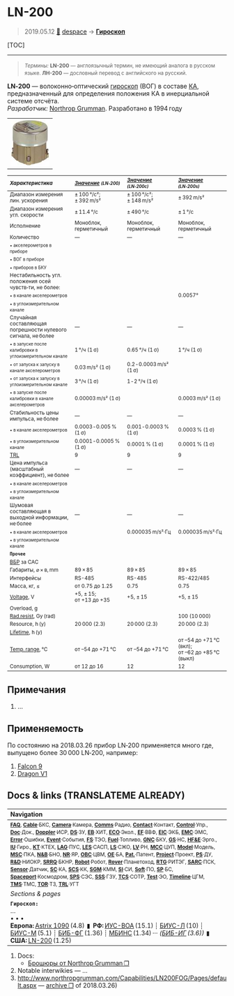 # LN-200
> 2019.05.12 [🚀](../index/index.md) [despace](index.md) → **[Гироскоп](iu.md)**

[TOC]

---

> <small>*Термины:* **LN-200** — англоязычный термин, не имеющий аналога в русском языке. **ЛН-200** — дословный перевод с английского на русский.</small>

**LN‑200** — волоконно‑оптический [гироскоп](iu.md) (ВОГ) в составе [КА](sc.md), предназначенный для определения положения КА в инерциальной системе отсчёта.  
*Разработчик:* [Northrop Grumman](zz_northrop_grumman.md). Разработано в 1994 году 

||
|:--|
|[![](f/iu/l/ln-200_pic1_thumb.jpg)](f/iu/l/ln-200_pic1.jpg)|

<small>

|*Характеристика*|*[Значение](si.md) <small>(LN‑200)</small>*|*[Значение](si.md) <small>(LN‑200c)</small>*|*[Значение](si.md) <small>(LN‑200s)</small>*|
|:--|:--|:--|:--|
|Диапазон измерения лин. ускорения|± 100 °/с²;<br> ± 392 m/s²|± 100 °/с²;<br> ± 148 m/s²|± 392 m/s²|
|Диапазон измерения угл. скорости|± 11.4 °/с|± 490 °/с|± 1 °/с|
|Исполнение|Моноблок, герметичный|Моноблок, герметичный|Моноблок, герметичный|
|Количество|—|—|—|
|<small>• акселерометров в приборе</small>||||
|<small>• ВОГ в приборе</small>||||
|<small>• приборов в БКУ</small>||||
|Нестабильность угл. положения осей чувств‑ти, не более:|
|<small>• в канале акселерометров</small>|||0.0057°|
|<small>• в углоизмерительном канале</small>||||
|Случайная составляющая погрешности нулевого сигнала, не более|—|—|—|
|<small>• в запуске после калибровки в углоизмерительном канале</small>|1 °/ч (1 σ)|0.65 °/ч (1 σ)|1 °/ч (1 σ)|
|<small>• от запуска к запуску в канале акселерометров</small>|0.03 m/s² (1 σ)|0.2 ‑ 0.0003 m/s² (1 σ)||
|<small>• от запуска к запуску в углоизмерительном канале</small>|3 °/ч (1 σ)|1 ‑ 2 °/ч (1 σ)||
|<small>• в запуске после калибровки в канале акселерометров</small>|0.00003 m/s² (1 σ)||0.0003 m/s² (1 σ)|
|Стабильность цены импульса, не более|—|—|—|
|<small>• в канале акселерометров</small>|0.0003 ‑ 0.005 % (1 σ)|0.001 ‑ 0.0003 %  (1 σ)|0.0003 %  (1 σ)|
|<small>• в углоизмерительном канале</small>|0.0001 ‑ 0.0005 % (1 σ)|0.0001 % (1 σ)|0.0001 % (1 σ)|
|[TRL](trl.md)|9|9|9|
|Цена импульса (масштабный<br> коэффициент), не более|—|—|—|
|<small>• в канале акселерометров</small>||||
|<small>• в углоизмерительном канале</small>||||
|Шумовая составляющая в выходной информации, не более|—|—|—|
|<small>• в канале акселерометров</small>||0.000035 m/s²·Гц|0.000035 m/s²·Гц|
|<small>• в углоизмерительном канале</small>||||
|**`Прочее`**||||
|[ВБР](srrq.md) за САС||||
|Габариты, ⌀ × в, mm|89 × 85|89 × 85|89 × 85|
|Интерфейсы|RS-485|RS-485|RS-422/485|
|Масса, кг, ≤|от 0.75 до 1.25|0.75|0.75|
|[Voltage](voltage.md), V|+5, ± 15;<br> от +13 до +35|+5, ± 15|+5, ± 15|
|Overload, g||||
|[Rad.resist](ion_rad.md), Gy (rad)|||100 (10 000)|
|Resource, h (y)|20 000 (2.3)|20 000 (2.3)|20 000 (2.3)|
|[Lifetime](lifetime.md), h (y)||||
|[Temp. range](tcs.md), ℃|от –54 до +71 ℃|от –54 до +71 ℃|от –54 до +71 ℃ (вкл);<br> от –62 до +85 ℃ (выкл)|
|Consumption, W|от 12 до 16|12|12|

</small>



<p style="page-break-after:always"> </p>

## Примечания
   1. …



## Применяемость
По состоянию на 2018.03.26 прибор LN‑200 применяется много где, выпущено более 30 000 LN‑200, например:

   1. [Falcon 9](falcon.md)
   1. [Dragon V1](dragon.md)



<p style="page-break-after:always"> </p>

## Docs & links (TRANSLATEME ALREADY)
|Navigation|
|:--|
|<small>**[FAQ](faq.md)**, **[Cable](cable.md)**·БКС, **[Camera](cam.md)**·Камера, **[Comms](comms.md)**·Радио, **[Contact](contact.md)**·Контакт, **[Control](control.md)**·Упр., **[Doc](doc.md)**·Док., **[Doppler](doppler.md)**·ИСР, **[DS](ds.md)**·ЗУ, **[EB](eb.md)**·ХИТ, **[ECO](ecology.md)**·Экол., **[EF](ef.md)**·ВВФ, **[ElC](elc.md)**·ЭКБ, **[EMC](emc.md)**·ЭМС, **[Error](error.md)**·Ошибки, **[Event](event.md)**·События, **[FS](fs.md)**·ТЭО, **[Fuel](fuel.md)**·Топливо, **[GNC](gnc.md)**·БКУ, **[GS](scs.md)**·НС, **[HF&E](hfe.md)**·Эрго., **[IU](iu.md)**·Гиро., **[KT](kt.md)**·КТЕХ, **[LAG](lag.md)**·ПУC, **[LES](les.md)**·САСП, **[LS](ls.md)**·СЖО, **[LV](lv.md)**·РН, **[MCC](mcc.md)**·ЦУП, **[Model](model.md)**·Модель, **[MSC](sc.md)**·ПКА, **[N&B](nnb.md)**·БНО, **[NR](nr.md)**·ЯР, **[OBC](obc.md)**·ЦВМ, **[OE](oe.md)**·БА, **[Pat.](патент.md)**·Патент, **[Project](project.md)**·Проект, **[PS](ps.md)**·ДУ, **[R&D](rnd.md)**·НИОКР, **[SRRQ](srrq.md)**·БКНР, **[Robot](robotics.md)**·Робот, **[Rover](rover.md)**·Планетоход, **[RTG](rtg.md)**·РИТЭГ, **[SARC](sarc.md)**·ПСК, **[Sensor](sensor.md)**·Датчик, **[SC](sc.md)**·КА, **[SCS](scs.md)**·КК, **[SGM](sgm.md)**·КММ, **[SI](si.md)**·СИ, **[Soft](soft.md)**·ПО, **[SP](sp.md)**·БС, **[Spaceport](spaceport.md)**·Космодром, **[SPS](sps.md)**·СЭС, **[SSS](sss.md)**·ГЗУ, **[TCS](tcs.md)**·СОТР, **[Test](test.md)**·ЭО, **[Timeline](timeline.md)**·ЦГМ, **[TMS](tms.md)**·ТМС, **[TOR](tor.md)**·ТЗ, **[TRL](trl.md)**·УГТ</small>|
|*Sections & pages*|
|**`Гироскоп:`**<br> …<br>• • •<br> **Европа:** [Astrix 1090](astrix_1090.md) (4.8)  ▮  **РФ:** [ИУС-ВОА](ius_voa.md) (15.1) ┊ [БИУС-Л](bius_l.md) (10) ┊ [БИУС-М](bius_m.md) (5.1) ┊ [БИБ-ФГ](bib_fg.md) (1.36) ┊ [МБИНС](mbins.md) (1.34) ··· *([БИБ-ИГ](bib_ig.md) (3.6))*  ▮  **США:** [LN-200](ln_200.md) (1.25)|

   1. Docs:
      - [Брошюры от Northrop Grumman ❐](f/iu/l/ln-200_doc1.djvu)
   1. Notable interwikies — …
   1. <http://www.northropgrumman.com/Capabilities/LN200FOG/Pages/default.aspx> — [archive ❐](f/iu/l/ln-200_northropgrumman_com.djvu) of 2018.03.26)

